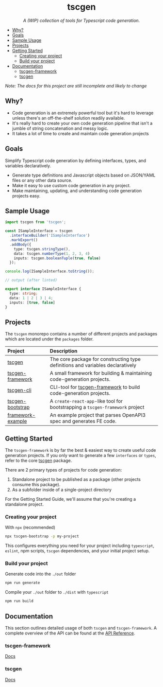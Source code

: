 <h1 align="center">
  tscgen
</h1>

<div align="center">
<em>A (WIP) collection of tools for Typescript code generation.</em>
</div>

- [Why?](#why)
- [Goals](#goals)
- [Sample Usage](#sample-usage)
- [Projects](#projects)
- [Getting Started](#getting-started)
  - [Creating your project](#creating-your-project)
  - [Build your project](#build-your-project)
- [Documentation](#documentation)
  - [tscgen-framework](#tscgen-framework)
  - [tscgen](#tscgen)

*Note: The docs for this project are still incomplete and likely to change*

## Why?

- Code generation is an extremely powerful tool but it's hard to leverage unless there's an off-the-shelf solution readily available.
- It's really hard to create your own code generation pipeline that isn't a jumble of string concatenation and messy logic.
- It takes a lot of time to create and maintain code generation projects

## Goals

Simplify Typescript code generation by defining interfaces, types, and variables declaratively.

- Generate type definitions and Javascript objects based on JSON/YAML files or any other data source.
- Make it easy to use custom code generation in any project.
- Make maintaining, updating, and understanding code generation projects easy.

## Sample Usage

```ts
import tscgen from 'tscgen';

const ISampleInterface = tscgen
  .interfaceBuilder('ISampleInterface')
  .markExport()
  .addBody({
    type: tscgen.stringType(),
    data: tscgen.numberType(1, 2, 3, 4)
    inputs: tscgen.booleanTuple(true, false)
  });

console.log(ISampleInterface.toString());

// output (after linted)

export interface ISampleInterface {
  type: string;
  data: 1 | 2 | 3 | 4;
  inputs: [true, false]
}
```

## Projects

The `tscgen` monorepo contains a number of different projects and packages which are located under the `packages` folder.

| Project        | Description           |
| :------------- |:-------------|
| [tscgen](./packages/tscgen/README.md)     | The core package for constructing type definitions and variables declaratively |
| [tscgen-framework](./packages/framework/README.md)      | A small framework for building & maintaining code-generation projects.      |
| [tscgen-cli](./packages/cli/README.md) | CLI-tool for [tscgen-framework](./packages/framework/README.md) to build code-generation projects.     |
[tscgen-bootstrap](./packages/tscgen-bootstrap/README.md) | A `create-react-app`-like tool for bootstrapping a `tscgen-framework` project     |
[framework-example](./packages/framework-example/README.md) | An example project that parses OpenAPI3 spec and generates FE code.    |

## Getting Started

The `tscgen-framework` is by far the best & easiest way to create useful code generation projects. If you only want to generate a few `interfaces` or `types`, refer to the core [tscgen](./packages/tscgen/README.md) package.

There are 2 primary types of projects for code generation:

1) Standalone project to be published as a package (other projects consume this package).
2) As a subfolder inside of a single-project directory

For the Getting Started Guide, we'll assume that you're creating a standalone project.

### Creating your project

With `npx` (recommended)

```bash
npx tscgen-bootstrap -p my-project
```

This configures everything you need for your project including `typescript`, `eslint`, npm scripts, `tscgen` dependencies, and your initial project setup.

### Build your project

Generate code into the `./out` folder

```bash
npm run generate
```

Compile your `./out` folder to `./dist` with `typescript`

```bash
npm run build
```

## Documentation

This section outlines detailed usage of both `tscgen` and `tscgen-framework`. A complete overview of the API can be found at the [API Reference](docs/markdown/index.md).

### tscgen-framework

[Docs](./packages/framework/README.md)

### tscgen

[Docs](./packages/tscgen/README.md)
